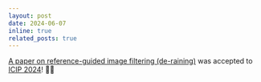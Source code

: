 ```yaml
---
layout: post
date: 2024-06-07
inline: true
related_posts: true
---
```


[A paper on reference-guided image filtering (de-raining)](/blog/2024/derain/) was accepted to [ICIP 2024](https://2024.ieeeicip.org)! 🎉✨